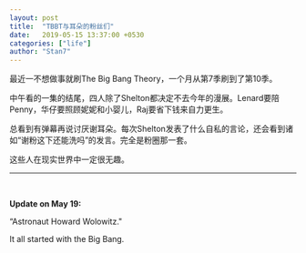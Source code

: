 ```yaml
---
layout: post
title:  "TBBT与耳朵的粉丝们"
date:   2019-05-15 13:37:00 +0530
categories: ["life"]
author: "Stan7"
---
```


最近一不想做事就刷The Big Bang Theory，一个月从第7季刷到了第10季。

中午看的一集的结尾，四人除了Shelton都决定不去今年的漫展。Lenard要陪Penny，华仔要照顾妮妮和小婴儿，Raj要省下钱来自力更生。

总看到有弹幕再说讨厌谢耳朵。每次Shelton发表了什么自私的言论，还会看到诸如“谢粉这下还能洗吗”的发言。完全是粉圈那一套。

这些人在现实世界中一定很无趣。

---
<br/>

**Update on May 19:**

“Astronaut Howard Wolowitz."

It all started with the Big Bang.